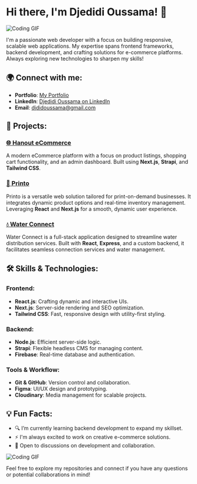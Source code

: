 # Hi there, I'm Djedidi Oussama! 👋

![Coding GIF](https://media.giphy.com/media/qgQUggAC3Pfv687qPC/giphy.gif)

I'm a passionate web developer with a focus on building responsive, scalable web applications. My expertise spans frontend frameworks, backend development, and crafting solutions for e-commerce platforms. Always exploring new technologies to sharpen my skills!

## 🌍 Connect with me:
- **Portfolio**: [My Portfolio](https://djedidi-oussama.vercel.app/)
- **LinkedIn**: [Djedidi Oussama on LinkedIn](https://www.linkedin.com/in/djedidi-oussama/)
- **Email**: djdidoussama@gmail.com

## 🚀 Projects:

### [🌐 Hanout eCommerce](https://7anotk.vercel.app/)
A modern eCommerce platform with a focus on product listings, shopping cart functionality, and an admin dashboard. Built using **Next.js**, **Strapi**, and **Tailwind CSS**.

### [🌟 Printo](https://printo-dz.vercel.app/)
Printo is a versatile web solution tailored for print-on-demand businesses. It integrates dynamic product options and real-time inventory management. Leveraging **React** and **Next.js** for a smooth, dynamic user experience.

### [💧 Water Connect](https://water-connect-site.vercel.app/)
Water Connect is a full-stack application designed to streamline water distribution services. Built with **React**, **Express**, and a custom backend, it facilitates seamless connection services and water management.

## 🛠️ Skills & Technologies:

### Frontend:
- **React.js**: Crafting dynamic and interactive UIs.
- **Next.js**: Server-side rendering and SEO optimization.
- **Tailwind CSS**: Fast, responsive design with utility-first styling.

### Backend:
- **Node.js**: Efficient server-side logic.
- **Strapi**: Flexible headless CMS for managing content.
- **Firebase**: Real-time database and authentication.
  
### Tools & Workflow:
- **Git & GitHub**: Version control and collaboration.
- **Figma**: UI/UX design and prototyping.
- **Cloudinary**: Media management for scalable projects.

## 💡 Fun Facts:
- 🔍 I’m currently learning backend development to expand my skillset.
- ⚡ I'm always excited to work on creative e-commerce solutions.
- 💬 Open to discussions on development and collaboration.

![Coding GIF](https://media.giphy.com/media/L1R1tvI9svkIWwpVYr/giphy.gif)

Feel free to explore my repositories and connect if you have any questions or potential collaborations in mind!
